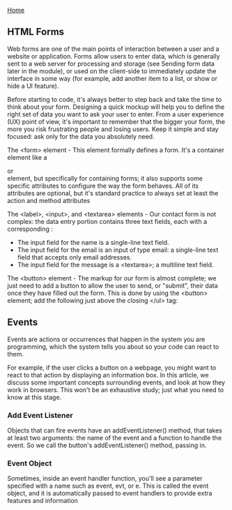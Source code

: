 [Home](../README.md)

## HTML Forms

Web forms are one of the main points of interaction between a user and a website or application. Forms allow users to enter data, which is generally sent to a web server for processing and storage (see Sending form data later in the module), or used on the client-side to immediately update the interface in some way (for example, add another item to a list, or show or hide a UI feature).

Before starting to code, it's always better to step back and take the time to think about your form. Designing a quick mockup will help you to define the right set of data you want to ask your user to enter. From a user experience (UX) point of view, it's important to remember that the bigger your form, the more you risk frustrating people and losing users. Keep it simple and stay focused: ask only for the data you absolutely need.

The \<form> element - This element formally defines a form. It's a container element like a <section> or <footer> element, but specifically for containing forms; it also supports some specific attributes to configure the way the form behaves. All of its attributes are optional, but it's standard practice to always set at least the action and method attributes

The \<label>, \<input>, and \<textarea> elements - Our contact form is not complex: the data entry portion contains three text fields, each with a corresponding <label>:

- The input field for the name is a single-line text field.
- The input field for the email is an input of type email: a single-line text field that accepts only email addresses.
- The input field for the message is a \<textarea>; a multiline text field.

The \<button> element - The markup for our form is almost complete; we just need to add a button to allow the user to send, or "submit", their data once they have filled out the form. This is done by using the \<button> element; add the following just above the closing \</ul> tag:

## Events

Events are actions or occurrences that happen in the system you are programming, which the system tells you about so your code can react to them.

For example, if the user clicks a button on a webpage, you might want to react to that action by displaying an information box. In this article, we discuss some important concepts surrounding events, and look at how they work in browsers. This won't be an exhaustive study; just what you need to know at this stage.

### Add Event Listener

Objects that can fire events have an addEventListener() method, that takes at least two arguments: the name of the event and a function to handle the event. So we call the button's addEventListener() method, passing in.

### Event Object
 
Sometimes, inside an event handler function, you'll see a parameter specified with a name such as event, evt, or e. This is called the event object, and it is automatically passed to event handlers to provide extra features and information